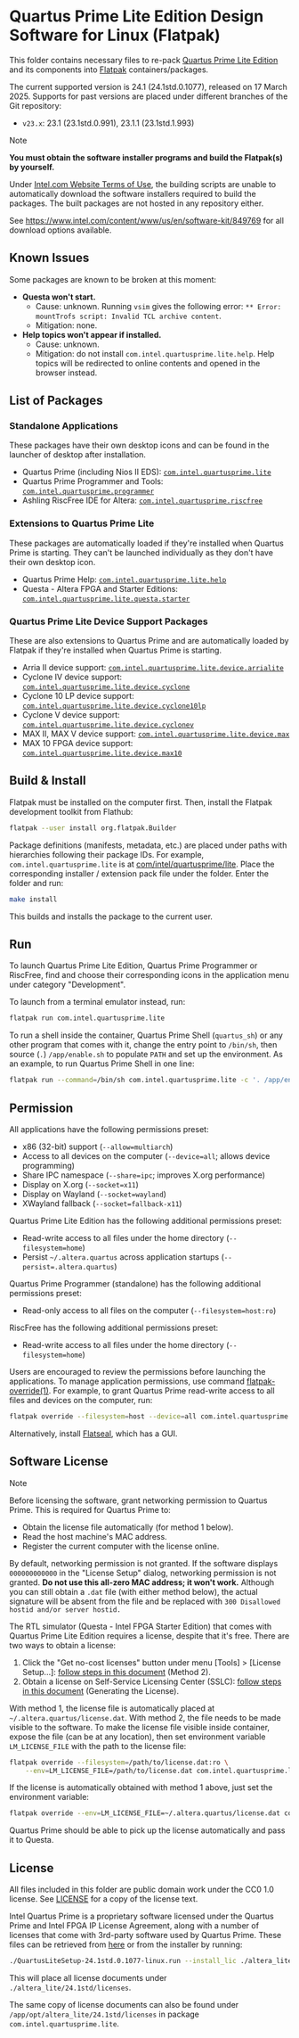 <!--
    SPDX-FileCopyrightText: 2024-2025 Junde Yhi <junde@yhi.moe>
    SPDX-License-Identifier: CC0-1.0
-->

# Quartus Prime Lite Edition Design Software for Linux (Flatpak)

This folder contains necessary files to re-pack [Quartus Prime Lite Edition](https://www.intel.com/content/www/us/en/products/details/fpga/development-tools/quartus-prime.html) and its components into [Flatpak](https://en.wikipedia.org/wiki/Flatpak) containers/packages.

The current supported version is 24.1 (24.1std.0.1077), released on 17 March 2025. Supports for past versions are placed under different branches of the Git repository:

* `v23.x`: 23.1 (23.1std.0.991), 23.1.1 (23.1std.1.993)

> [!NOTE]
>
> **You must obtain the software installer programs and build the Flatpak(s) by yourself.**
>
> Under [Intel.com Website Terms of Use](https://www.intel.com/content/www/us/en/legal/terms-of-use.html), the building scripts are unable to automatically download the software installers required to build the packages. The built packages are not hosted in any repository either.
>
> See <https://www.intel.com/content/www/us/en/software-kit/849769> for all download options available.

## Known Issues

Some packages are known to be broken at this moment:

* **Questa won't start.**
    * Cause: unknown. Running `vsim` gives the following error: `** Error: mountTrofs script: Invalid TCL archive content`.
    * Mitigation: none.
* **Help topics won't appear if installed.**
    * Cause: unknown.
    * Mitigation: do not install `com.intel.quartusprime.lite.help`. Help topics will be redirected to online contents and opened in the browser instead.

## List of Packages

### Standalone Applications

These packages have their own desktop icons and can be found in the launcher of desktop after installation.

- Quartus Prime (including Nios II EDS): [`com.intel.quartusprime.lite`](./com/intel/quartusprime/lite)
- Quartus Prime Programmer and Tools: [`com.intel.quartusprime.programmer`](./com/intel/quartusprime/programmer)
- Ashling RiscFree IDE for Altera: [`com.intel.quartusprime.riscfree`](./com/intel/quartusprime/riscfree)

### Extensions to Quartus Prime Lite

These packages are automatically loaded if they're installed when Quartus Prime is starting. They can't be launched individually as they don't have their own desktop icon.

- Quartus Prime Help: [`com.intel.quartusprime.lite.help`](./com/intel/quartusprime/lite/help)
- Questa - Altera FPGA and Starter Editions: [`com.intel.quartusprime.lite.questa.starter`](./com/intel/quartusprime/lite/questa/starter)

### Quartus Prime Lite Device Support Packages

These are also extensions to Quartus Prime and are automatically loaded by Flatpak if they're installed when Quartus Prime is starting.

- Arria II device support: [`com.intel.quartusprime.lite.device.arrialite`](./com/intel/quartusprime/lite/device/arrialite)
- Cyclone IV device support: [`com.intel.quartusprime.lite.device.cyclone`](./com/intel/quartusprime/lite/device/cyclone)
- Cyclone 10 LP device support: [`com.intel.quartusprime.lite.device.cyclone10lp`](./com/intel/quartusprime/lite/device/cyclone10lp)
- Cyclone V device support: [`com.intel.quartusprime.lite.device.cyclonev`](./com/intel/quartusprime/lite/device/cyclonev)
- MAX II, MAX V device support: [`com.intel.quartusprime.lite.device.max`](./com/intel/quartusprime/lite/device/max)
- MAX 10 FPGA device support: [`com.intel.quartusprime.lite.device.max10`](./com/intel/quartusprime/lite/device/max10)

## Build &amp; Install

Flatpak must be installed on the computer first. Then, install the Flatpak development toolkit from Flathub:

```sh
flatpak --user install org.flatpak.Builder
```

Package definitions (manifests, metadata, etc.) are placed under paths with hierarchies following their package IDs. For example, `com.intel.quartusprime.lite` is at [com/intel/quartusprime/lite](./com/intel/quartusprime/lite/). Place the corresponding installer / extension pack file under the folder. Enter the folder and run:

```sh
make install
```

This builds and installs the package to the current user.

## Run

To launch Quartus Prime Lite Edition, Quartus Prime Programmer or RiscFree, find and choose their corresponding icons in the application menu under category "Development".

To launch from a terminal emulator instead, run:

```sh
flatpak run com.intel.quartusprime.lite
```

To run a shell inside the container, Quartus Prime Shell (`quartus_sh`) or any other program that comes with it, change the entry point to `/bin/sh`, then source (`.`) `/app/enable.sh` to populate `PATH` and set up the environment. As an example, to run Quartus Prime Shell in one line:

```sh
flatpak run --command=/bin/sh com.intel.quartusprime.lite -c '. /app/enable.sh; quartus_sh'
```

## Permission

All applications have the following permissions preset:

- x86 (32-bit) support (`--allow=multiarch`)
- Access to all devices on the computer (`--device=all`; allows device programming)
- Share IPC namespace (`--share=ipc`; improves X.org performance)
- Display on X.org (`--socket=x11`)
- Display on Wayland (`--socket=wayland`)
- XWayland fallback (`--socket=fallback-x11`)

Quartus Prime Lite Edition has the following additional permissions preset:

- Read-write access to all files under the home directory (`--filesystem=home`)
- Persist `~/.altera.quartus` across application startups (`--persist=.altera.quartus`)

Quartus Prime Programmer (standalone) has the following additional permissions preset:

- Read-only access to all files on the computer (`--filesystem=host:ro`)

RiscFree has the following additional permissions preset:

- Read-write access to all files under the home directory (`--filesystem=home`)

Users are encouraged to review the permissions before launching the applications. To manage application permissions, use command [flatpak-override(1)](https://docs.flatpak.org/en/latest/flatpak-command-reference.html#flatpak-override). For example, to grant Quartus Prime read-write access to all files and devices on the computer, run:

```sh
flatpak override --filesystem=host --device=all com.intel.quartusprime.lite
```

Alternatively, install [Flatseal](https://flathub.org/apps/com.github.tchx84.Flatseal), which has a GUI.

## Software License

> [!NOTE]
>
> Before licensing the software, grant networking permission to Quartus Prime. This is required for Quartus Prime to:
>
> * Obtain the license file automatically (for method 1 below).
> * Read the host machine's MAC address.
> * Register the current computer with the license online.
>
> By default, networking permission is not granted. If the software displays `000000000000` in the "License Setup" dialog, networking permission is not granted. **Do not use this all-zero MAC address; it won't work.** Although you can still obtain a `.dat` file (with either method below), the actual signature will be absent from the file and be replaced with `300 Disallowed hostid and/or server hostid.`

The RTL simulator (Questa - Intel FPGA Starter Edition) that comes with Quartus Prime Lite Edition requires a license, despite that it's free. There are two ways to obtain a license:

1. Click the "Get no-cost licenses" button under menu \[Tools\] \> \[License Setup...\]: [follow steps in this document](https://www.intel.com/content/www/us/en/docs/programmable/683472/25-1/acquiring-free-no-cost-licenses.html#uex1716819435805__section_lz4_4jt_nbc) (Method 2).
2. Obtain a license on Self-Service Licensing Center (SSLC): [follow steps in this document](https://www.intel.com/content/www/us/en/docs/programmable/683472/25-1/and-software-license.html) (Generating the License).

With method 1, the license file is automatically placed at `~/.altera.quartus/license.dat`. With method 2, the file needs to be made visible to the software. To make the license file visible inside container, expose the file (can be at any location), then set environment variable `LM_LICENSE_FILE` with the path to the license file:

```sh
flatpak override --filesystem=/path/to/license.dat:ro \
    --env=LM_LICENSE_FILE=/path/to/license.dat com.intel.quartusprime.lite
```

If the license is automatically obtained with method 1 above, just set the environment variable:

```sh
flatpak override --env=LM_LICENSE_FILE=~/.altera.quartus/license.dat com.intel.quartusprime.lite
```

Quartus Prime should be able to pick up the license automatically and pass it to Questa.

## License

All files included in this folder are public domain work under the CC0 1.0 license. See [LICENSE](./LICENSE) for a copy of the license text.

Intel Quartus Prime is a proprietary software licensed under the Quartus Prime and Intel FPGA IP License Agreement, along with a number of licenses that come with 3rd-party software used by Quartus Prime. These files can be retrieved from [here](https://downloadmirror.intel.com/849094/license-quartus-24.1std.zip) or from the installer by running:

```sh
./QuartusLiteSetup-24.1std.0.1077-linux.run --install_lic ./altera_lite/24.1std
```

This will place all license documents under `./altera_lite/24.1std/licenses`.

The same copy of license documents can also be found under `/app/opt/altera_lite/24.1std/licenses` in package `com.intel.quartusprime.lite`.
